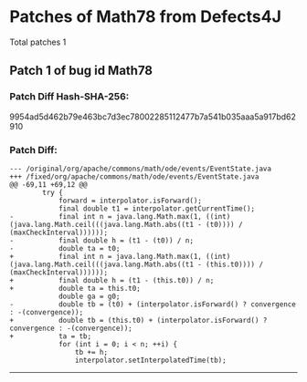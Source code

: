 
# Patches of Math78 from Defects4J 
Total patches 1
## Patch 1 of bug id Math78
### Patch Diff Hash-SHA-256:

9954ad5d462b79e463bc7d3ec78002285112477b7a541b035aaa5a917bd62910

### Patch Diff:
```
--- /original/org/apache/commons/math/ode/events/EventState.java	
+++ /fixed/org/apache/commons/math/ode/events/EventState.java	
@@ -69,11 +69,12 @@
 		try {
 			forward = interpolator.isForward();
 			final double t1 = interpolator.getCurrentTime();
-			final int n = java.lang.Math.max(1, ((int) (java.lang.Math.ceil(((java.lang.Math.abs((t1 - (t0)))) / (maxCheckInterval))))));
-			final double h = (t1 - (t0)) / n;
-			double ta = t0;
+			final int n = java.lang.Math.max(1, ((int) (java.lang.Math.ceil(((java.lang.Math.abs((t1 - (this.t0)))) / (maxCheckInterval))))));
+			final double h = (t1 - (this.t0)) / n;
+			double ta = this.t0;
 			double ga = g0;
-			double tb = (t0) + (interpolator.isForward() ? convergence : -(convergence));
+			double tb = (this.t0) + (interpolator.isForward() ? convergence : -(convergence));
+			ta = tb;
 			for (int i = 0; i < n; ++i) {
 				tb += h;
 				interpolator.setInterpolatedTime(tb);
```


---